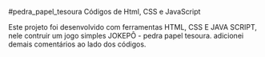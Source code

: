 #pedra_papel_tesoura
Códigos de Html, CSS e JavaScript

Este projeto foi desenvolvido com ferramentas HTML, CSS E JAVA SCRIPT, nele contruir um jogo simples JOKEPÔ - pedra papel tesoura.
adicionei demais comentários ao lado dos códigos.

